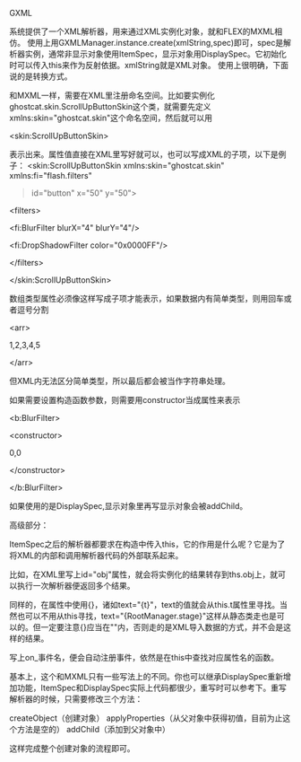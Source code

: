 GXML

系统提供了一个XML解析器，用来通过XML实例化对象，就和FLEX的MXML相仿。
使用上用GXMLManager.instance.create(xmlString,spec)即可，spec是解析器实例，通常非显示对象使用ItemSpec，显示对象用DisplaySpec。它初始化时可以传入this来作为反射依据。xmlString就是XML对象。
使用上很明确，下面说的是转换方式。

和MXML一样，需要在XML里注册命名空间。比如要实例化
ghostcat.skin.ScrollUpButtonSkin这个类，就需要先定义xmlns:skin="ghostcat.skin"这个命名空间，然后就可以用

&lt;skin:ScrollUpButtonSkin&gt;

表示出来。属性值直接在XML里写好就可以，也可以写成XML的子项，以下是例子：
<skin:ScrollUpButtonSkin xmlns:skin="ghostcat.skin" xmlns:fi="flash.filters"
> id="button" x="50" y="50">
> 

&lt;filters&gt;


> > 

&lt;fi:BlurFilter blurX="4" blurY="4"/&gt;


> > 

&lt;fi:DropShadowFilter color="0x0000FF"/&gt;



> 

&lt;/filters&gt;




&lt;/skin:ScrollUpButtonSkin&gt;


数组类型属性必须像这样写成子项才能表示，如果数据内有简单类型，则用回车或者逗号分割


&lt;arr&gt;

1,2,3,4,5

&lt;/arr&gt;


但XML内无法区分简单类型，所以最后都会被当作字符串处理。

如果需要设置构造函数参数，则需要用constructor当成属性来表示


&lt;b:BlurFilter&gt;


> 

&lt;constructor&gt;

0,0

&lt;/constructor&gt;




&lt;/b:BlurFilter&gt;



如果使用的是DisplaySpec,显示对象里再写显示对象会被addChild。

高级部分：

ItemSpec之后的解析器都要求在构造中传入this，它的作用是什么呢？它是为了将XML的内部和调用解析器代码的外部联系起来。

比如，在XML里写上id="obj"属性，就会将实例化的结果转存到ths.obj上，就可以执行一次解析器便返回多个结果。

同样的，在属性中使用{}，诸如text="{t}"，text的值就会从this.t属性里寻找。当然也可以不用从this寻找，text="{RootManager.stage}"这样从静态类走也是可以的。但一定要注意{}应当在""内，否则走的是XML导入数据的方式，并不会是这样的结果。

写上on\_事件名，便会自动注册事件，依然是在this中查找对应属性名的函数。

基本上，这个和MXML只有一些写法上的不同。你也可以继承DisplaySpec重新增加功能，ItemSpec和DisplaySpec实际上代码都很少，重写时可以参考下。重写解析器的时候，只需要修改三个方法：

createObject（创建对象）
applyProperties（从父对象中获得初值，目前为止这个方法是空的）
addChild（添加到父对象中）

这样完成整个创建对象的流程即可。